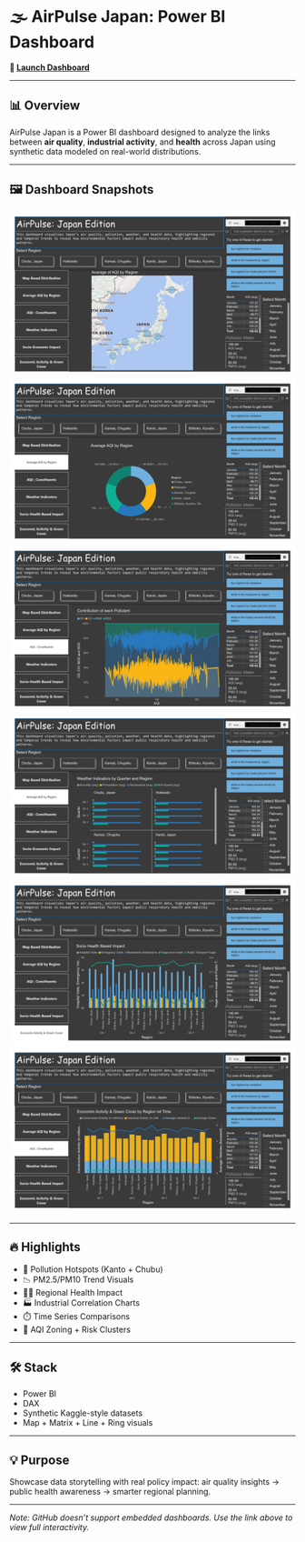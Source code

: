 # 🌫️ AirPulse Japan: Power BI Dashboard

**🔗 [Launch Dashboard](https://app.powerbi.com/reportEmbed?reportId=da7880cc-9109-4d58-8889-6b81f0851961&autoAuth=true&ctid=48c6333d-d7b5-4a60-b217-d94424be285a&actionBarEnabled=true)**

---

## 📊 Overview

AirPulse Japan is a Power BI dashboard designed to analyze the links between **air quality**, **industrial activity**, and **health** across Japan using synthetic data modeled on real-world distributions.

---

## 🖼️ Dashboard Snapshots

![Page 1](AirPulseJapan/AirPulseJapan_page-0001.jpg)  
![Page 2](AirPulseJapan/AirPulseJapan_page-0002.jpg)  
![Page 3](AirPulseJapan/AirPulseJapan_page-0003.jpg)  
![Page 4](AirPulseJapan/AirPulseJapan_page-0004.jpg)  
![Page 5](AirPulseJapan/AirPulseJapan_page-0005.jpg)  
![Page 6](AirPulseJapan/AirPulseJapan_page-0006.jpg)

---

## 🔥 Highlights

- 📌 Pollution Hotspots (Kanto + Chubu)
- 📉 PM2.5/PM10 Trend Visuals
- 🧑‍⚕️ Regional Health Impact
- 🏭 Industrial Correlation Charts
- ⏱️ Time Series Comparisons
- 📍 AQI Zoning + Risk Clusters

---

## 🛠️ Stack

- Power BI
- DAX
- Synthetic Kaggle-style datasets
- Map + Matrix + Line + Ring visuals

---

## 💡 Purpose

Showcase data storytelling with real policy impact: air quality insights → public health awareness → smarter regional planning.

---

*Note: GitHub doesn’t support embedded dashboards. Use the link above to view full interactivity.*
